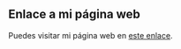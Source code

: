 ## Enlace a mi página web

Puedes visitar mi página web en [este enlace](https://cachimbot.github.io/emil_0/).
